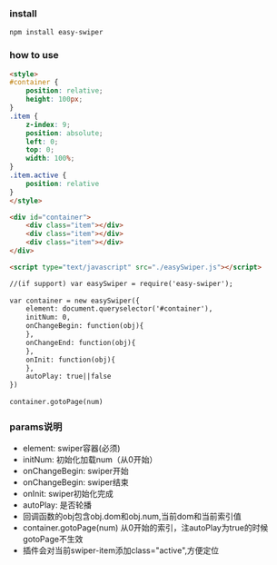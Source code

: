### install

```
npm install easy-swiper
```

### how to use

``` html
<style>
#container {
    position: relative;
    height: 100px;
}
.item {
    z-index: 9;
    position: absolute;
    left: 0;
    top: 0;
    width: 100%;
}
.item.active {
    position: relative
}
</style>

<div id="container">
    <div class="item"></div>
    <div class="item"></div>
    <div class="item"></div>
</div>

<script type="text/javascript" src="./easySwiper.js"></script>

//(if support) var easySwiper = require('easy-swiper'); 
 
var container = new easySwiper({
    element: document.queryselector('#container'),
    initNum: 0,
    onChangeBegin: function(obj){
    },
    onChangeEnd: function(obj){
    },
    onInit: function(obj){
    },
    autoPlay: true||false
})
 
container.gotoPage(num)
```
 
### params说明
 
* element: swiper容器(必须)
* initNum: 初始化加载num（从0开始）
* onChangeBegin: swiper开始
* onChangeBegin: swiper结束
* onInit: swiper初始化完成
* autoPlay: 是否轮播
* 回调函数的obj包含obj.dom和obj.num,当前dom和当前索引值
* container.gotoPage(num) 从0开始的索引，注autoPlay为true的时候gotoPage不生效
* 插件会对当前swiper-item添加class="active",方便定位

 
